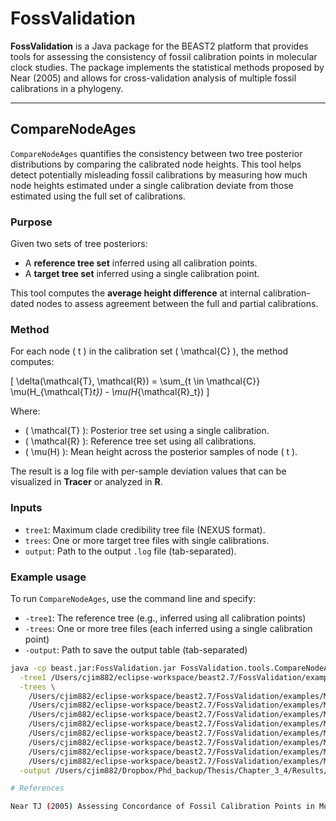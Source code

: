 # FossValidation

**FossValidation** is a Java package for the BEAST2 platform that provides tools for assessing the consistency of fossil calibration points in molecular clock studies. The package implements the statistical methods proposed by Near (2005) and allows for cross-validation analysis of multiple fossil calibrations in a phylogeny.

---

## CompareNodeAges

`CompareNodeAges` quantifies the consistency between two tree posterior distributions by comparing the calibrated node heights. This tool helps detect potentially misleading fossil calibrations by measuring how much node heights estimated under a single calibration deviate from those estimated using the full set of calibrations.

### Purpose

Given two sets of tree posteriors:
- A **reference tree set** inferred using all calibration points.
- A **target tree set** inferred using a single calibration point.

This tool computes the **average height difference** at internal calibration-dated nodes to assess agreement between the full and partial calibrations.

### Method

For each node \( t \) in the calibration set \( \mathcal{C} \), the method computes:

\[
\delta(\mathcal{T}, \mathcal{R}) = \sum_{t \in \mathcal{C}} \mu(H_{\mathcal{T}_t}) - \mu(H_{\mathcal{R}_t})
\]

Where:
- \( \mathcal{T} \): Posterior tree set using a single calibration.
- \( \mathcal{R} \): Reference tree set using all calibrations.
- \( \mu(H) \): Mean height across the posterior samples of node \( t \).

The result is a log file with per-sample deviation values that can be visualized in **Tracer** or analyzed in **R**.

### Inputs

- `tree1`: Maximum clade credibility tree file (NEXUS format).
- `trees`: One or more target tree files with single calibrations.
- `output`: Path to the output `.log` file (tab-separated).

### Example usage

To run `CompareNodeAges`, use the command line and specify:

- `-tree1`: The reference tree (e.g., inferred using all calibration points)
- `-trees`: One or more tree files (each inferred using a single calibration point)
- `-output`: Path to save the output table (tab-separated)

```bash
java -cp beast.jar:FossValidation.jar FossValidation.tools.CompareNodeAges \
  -tree1 /Users/cjim882/eclipse-workspace/beast2.7/FossValidation/examples/Maximum_credibility_trees/starbeast3_COMB_ANN_10FBD.tree \
  -trees \
    /Users/cjim882/eclipse-workspace/beast2.7/FossValidation/examples/Maximum_credibility_trees/starbeast3_COMB_ANN_1FBD.tree \
    /Users/cjim882/eclipse-workspace/beast2.7/FossValidation/examples/Maximum_credibility_trees/starbeast3_COMB_ANN_3FBD.tree \
    /Users/cjim882/eclipse-workspace/beast2.7/FossValidation/examples/Maximum_credibility_trees/starbeast3_COMB_ANN_4FBD.tree \
    /Users/cjim882/eclipse-workspace/beast2.7/FossValidation/examples/Maximum_credibility_trees/starbeast3_COMB_ANN_6FBD.tree \
    /Users/cjim882/eclipse-workspace/beast2.7/FossValidation/examples/Maximum_credibility_trees/starbeast3_COMB_ANN_7FBD.tree \
    /Users/cjim882/eclipse-workspace/beast2.7/FossValidation/examples/Maximum_credibility_trees/starbeast3_COMB_ANN_8FBD.tree \
    /Users/cjim882/eclipse-workspace/beast2.7/FossValidation/examples/Maximum_credibility_trees/starbeast3_COMB_ANN_9FBD.tree \
    /Users/cjim882/eclipse-workspace/beast2.7/FossValidation/examples/Maximum_credibility_trees/starbeast3_COMB_ANN_10FBD.tree \
  -output /Users/cjim882/Dropbox/Phd_backup/Thesis/Chapter_3_4/Results/Assessing_consistency_results/differences.tsv

# References

Near TJ (2005) Assessing Concordance of Fossil Calibration Points in Molecular Clock Studies: An Example Using Turtles. American Naturalist 165(2): 137-146. DOI: 10.1086/427065.
